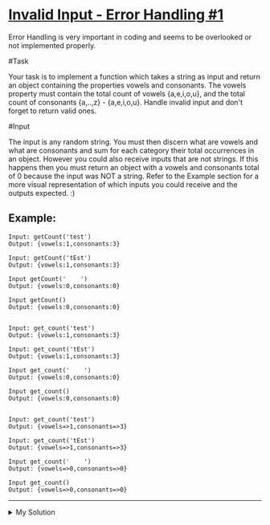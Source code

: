 # [Invalid Input - Error Handling #1](https://www.codewars.com/kata/55e6125ad777b540d9000042)

Error Handling is very important in coding and seems to be overlooked or not implemented properly.

#Task

Your task is to implement a function which takes a string as input and return an object containing the properties vowels
and consonants. The vowels property must contain the total count of vowels {a,e,i,o,u}, and the total count of
consonants {a,..,z} - {a,e,i,o,u}. Handle invalid input and don't forget to return valid ones.

#Input

The input is any random string. You must then discern what are vowels and what are consonants and sum for each category
their total occurrences in an object. However you could also receive inputs that are not strings. If this happens then
you must return an object with a vowels and consonants total of 0 because the input was NOT a string. Refer to the
Example section for a more visual representation of which inputs you could receive and the outputs expected. :)

## Example:

    Input: getCount('test')
    Output: {vowels:1,consonants:3}

    Input: getCount('tEst')
    Output: {vowels:1,consonants:3}

    Input getCount('    ')
    Output: {vowels:0,consonants:0}

    Input getCount()
    Output: {vowels:0,consonants:0}


    Input: get_count('test')
    Output: {vowels:1,consonants:3}

    Input: get_count('tEst')
    Output: {vowels:1,consonants:3}

    Input get_count('    ')
    Output: {vowels:0,consonants:0}

    Input get_count()
    Output: {vowels:0,consonants:0}


    Input: get_count('test')
    Output: {vowels=>1,consonants=>3}

    Input: get_count('tEst')
    Output: {vowels=>1,consonants=>3}

    Input get_count('    ')
    Output: {vowels=>0,consonants=>0}

    Input get_count()
    Output: {vowels=>0,consonants=>0}

---

<details><summary>My Solution</summary>

```js
function getCount(words) {
  if (typeof words !== "string") return { vowels: 0, consonants: 0 };
  const vowels = (words.match(/[aeiou]/gi) || []).length;
  const consonants = (words.replace(/[^a-z]/gi, "").match(/[^aeiou]/gi) || [])
    .length;
  return { vowels, consonants };
}
```

</details>
